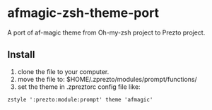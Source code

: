 # afmagic-zsh-theme-port
A port of af-magic theme from Oh-my-zsh project to Prezto project.


## Install

1. clone the file to your computer.
2. move the file to: $HOME/.zprezto/modules/prompt/functions/
3. set the theme in .zpreztorc config file like:

```zstyle ':prezto:module:prompt' theme 'afmagic'```

